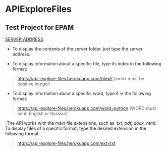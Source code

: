 # APIExploreFiles
## Test Project for EPAM

[SERVER ADDRESS](https://api-explore-files.herokuapp.com/).

- To display the contents of the server folder, just type the server address.  

- To display information about a specific file, type its index in the following format: 

> https://api-explore-files.herokuapp.com/file=2 (index must be positive integer)

- To display information about a specific word, type it in the following format: 

> https://api-explore-files.herokuapp.com/word=python (WORD must be in English or Russian)

-The API works with the main file extensions, such as '*txt, pdf, docx, html.*'
To display files of a specific format, type the desired extension in the following format:

> https://api-explore-files.herokuapp.com/ext=txt
